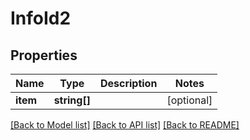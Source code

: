 # InfoId2

## Properties
Name | Type | Description | Notes
------------ | ------------- | ------------- | -------------
**item** | **string[]** |  | [optional] 

[[Back to Model list]](../README.md#documentation-for-models) [[Back to API list]](../README.md#documentation-for-api-endpoints) [[Back to README]](../README.md)


